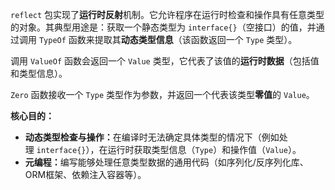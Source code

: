 `reflect` 包实现了​**​运行时反射​**​机制。它允许程序在运行时检查和操作具有任意类型的对象。其典型用途是：获取一个静态类型为 `interface{}`（空接口）的值，并通过调用 `TypeOf` 函数来提取其​**​动态类型信息​**​（该函数返回一个 `Type` 类型）。

调用 `ValueOf` 函数会返回一个 `Value` 类型，它代表了该值的​**​运行时数据​**​（包括值和类型信息）。

`Zero` 函数接收一个 `Type` 类型作为参数，并返回一个代表该类型​**​零值​**​的 `Value`。

**核心目的：​**​

- ​**​动态类型检查与操作：​**​ 在编译时无法确定具体类型的情况下（例如处理 `interface{}`），在运行时获取类型信息（`Type`）和操作值（`Value`）。
- ​**​元编程：​**​ 编写能够处理任意类型数据的通用代码（如序列化/反序列化库、ORM框架、依赖注入容器等）。
